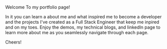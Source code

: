 Welcome To my portfolio page! 

In it you can learn a about me and what inspired me to become a developer and the projects I've created as a Full Stack Engineer that keep me inpired and on my toes. Enjoy the demos, my technical blogs, and linkedIn page to learn more about me as you seamlessly navigate through each page. 

Cheers! 
